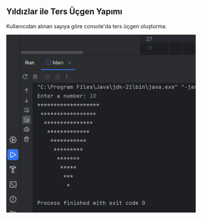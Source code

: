 ## Yıldızlar ile Ters Üçgen Yapımı

Kullanıcıdan alınan sayıya göre console'da ters üçgen oluşturma.


![](ters.png)